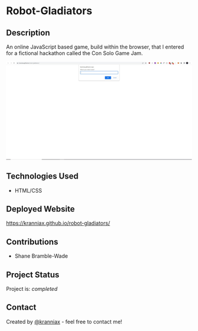 # Robot-Gladiators

## Description

An online JavaScript based game, build within the browser, that I entered for a fictional hackathon called the Con Solo Game Jam.

![Alt text](/assets/images/Screenshot%202022-10-02%20101729.jpg)

## Technologies Used

* HTML/CSS

## Deployed Website

<https://kranniax.github.io/robot-gladiators/>

## Contributions

* Shane Bramble-Wade

## Project Status

Project is: _completed_

## Contact

Created by [@kranniax](https://twitter.com/kranniax) - feel free to contact me!
